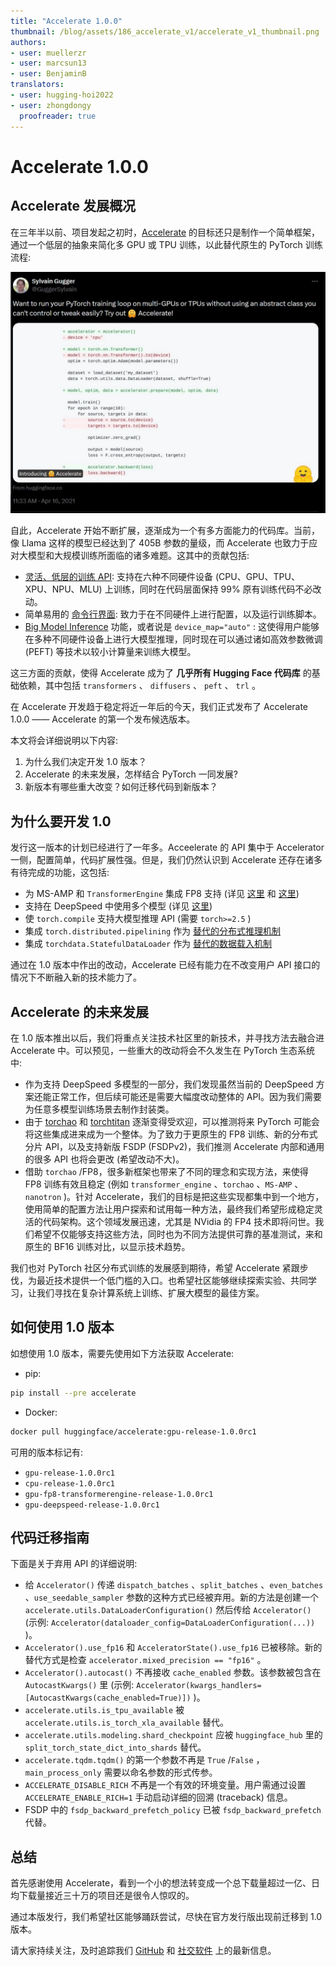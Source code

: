 ```yaml
---
title: "Accelerate 1.0.0"
thumbnail: /blog/assets/186_accelerate_v1/accelerate_v1_thumbnail.png
authors:
- user: muellerzr
- user: marcsun13
- user: BenjaminB
translators:
- user: hugging-hoi2022
- user: zhongdongy
  proofreader: true
---
```


# Accelerate 1.0.0

## Accelerate 发展概况

在三年半以前、项目发起之初时，[Accelerate](https://github.com/huggingface/accelerate) 的目标还只是制作一个简单框架，通过一个低层的抽象来简化多 GPU 或 TPU 训练，以此替代原生的 PyTorch 训练流程:

![Sylvain’s tweet announcing accelerate](https://raw.githubusercontent.com/muellerzr/presentations/master/talks/ai_dev_2024/sylvain_tweet.JPG)

自此，Accelerate 开始不断扩展，逐渐成为一个有多方面能力的代码库。当前，像 Llama 这样的模型已经达到了 405B 参数的量级，而 Accelerate 也致力于应对大模型和大规模训练所面临的诸多难题。这其中的贡献包括:

- [灵活、低层的训练 API](https://huggingface.co/docs/accelerate/basic_tutorials/migration): 支持在六种不同硬件设备 (CPU、GPU、TPU、XPU、NPU、MLU) 上训练，同时在代码层面保持 99% 原有训练代码不必改动。
- 简单易用的 [命令行界面](https://huggingface.co/docs/accelerate/basic_tutorials/launch): 致力于在不同硬件上进行配置，以及运行训练脚本。
- [Big Model Inference](https://huggingface.co/docs/accelerate/usage_guides/big_modeling) 功能，或者说是 `device_map="auto"` : 这使得用户能够在多种不同硬件设备上进行大模型推理，同时现在可以通过诸如高效参数微调 (PEFT) 等技术以较小计算量来训练大模型。

这三方面的贡献，使得 Accelerate 成为了 **几乎所有 Hugging Face 代码库** 的基础依赖，其中包括 `transformers` 、 `diffusers` 、 `peft` 、 `trl` 。

在 Accelerate 开发趋于稳定将近一年后的今天，我们正式发布了 Accelerate 1.0.0 —— Accelerate 的第一个发布候选版本。

本文将会详细说明以下内容:

1. 为什么我们决定开发 1.0 版本？
2. Accelerate 的未来发展，怎样结合 PyTorch 一同发展?
3. 新版本有哪些重大改变？如何迁移代码到新版本？

## 为什么要开发 1.0

发行这一版本的计划已经进行了一年多。Acceelerate 的 API 集中于 Accelerator 一侧，配置简单，代码扩展性强。但是，我们仍然认识到 Accelerate 还存在诸多有待完成的功能，这包括:

- 为 MS-AMP 和 `TransformerEngine` 集成 FP8 支持 (详见 [这里](https://github.com/huggingface/accelerate/tree/main/benchmarks/fp8/transformer_engine) 和 [这里](https://github.com/huggingface/accelerate/tree/main/benchmarks/fp8/ms_amp))
- 支持在 DeepSpeed 中使用多个模型 (详见 [这里](https://huggingface.co/docs/accelerate/usage_guides/deepspeed_multiple_model))
- 使 `torch.compile` 支持大模型推理 API (需要 `torch>=2.5` )
- 集成 `torch.distributed.pipelining` 作为 [替代的分布式推理机制](https://huggingface.co/docs/accelerate/main/en/usage_guides/distributed_inference#memory-efficient-pipeline-parallelism-experimental)
- 集成 `torchdata.StatefulDataLoader` 作为 [替代的数据载入机制](https://github.com/huggingface/accelerate/blob/main/examples/by_feature/checkpointing.py)

通过在 1.0 版本中作出的改动，Accelerate 已经有能力在不改变用户 API 接口的情况下不断融入新的技术能力了。

## Accelerate 的未来发展

在 1.0 版本推出以后，我们将重点关注技术社区里的新技术，并寻找方法去融合进 Accelerate 中。可以预见，一些重大的改动将会不久发生在 PyTorch 生态系统中:

- 作为支持 DeepSpeed 多模型的一部分，我们发现虽然当前的 DeepSpeed 方案还能正常工作，但后续可能还是需要大幅度改动整体的 API。因为我们需要为任意多模型训练场景去制作封装类。
- 由于 [torchao](https://github.com/pytorch/ao) 和 [torchtitan](https://github.com/pytorch/torchtitan) 逐渐变得受欢迎，可以推测将来 PyTorch 可能会将这些集成进来成为一个整体。为了致力于更原生的 FP8 训练、新的分布式分片 API，以及支持新版 FSDP (FSDPv2)，我们推测 Accelerate 内部和通用的很多 API 也将会更改 (希望改动不大)。
- 借助 `torchao` /FP8，很多新框架也带来了不同的理念和实现方法，来使得 FP8 训练有效且稳定 (例如 `transformer_engine` 、`torchao` 、`MS-AMP` 、`nanotron` )。针对 Accelerate，我们的目标是把这些实现都集中到一个地方，使用简单的配置方法让用户探索和试用每一种方法，最终我们希望形成稳定灵活的代码架构。这个领域发展迅速，尤其是 NVidia 的 FP4 技术即将问世。我们希望不仅能够支持这些方法，同时也为不同方法提供可靠的基准测试，来和原生的 BF16 训练对比，以显示技术趋势。

我们也对 PyTorch 社区分布式训练的发展感到期待，希望 Accelerate 紧跟步伐，为最近技术提供一个低门槛的入口。也希望社区能够继续探索实验、共同学习，让我们寻找在复杂计算系统上训练、扩展大模型的最佳方案。

## 如何使用 1.0 版本

如想使用 1.0 版本，需要先使用如下方法获取 Accelerate:

- pip:

```bash
pip install --pre accelerate
```

- Docker:

```bash
docker pull huggingface/accelerate:gpu-release-1.0.0rc1
```

可用的版本标记有:

- `gpu-release-1.0.0rc1`
- `cpu-release-1.0.0rc1`
- `gpu-fp8-transformerengine-release-1.0.0rc1`
- `gpu-deepspeed-release-1.0.0rc1`

## 代码迁移指南

下面是关于弃用 API 的详细说明:

- 给 `Accelerator()` 传递 `dispatch_batches` 、`split_batches` 、`even_batches` 、`use_seedable_sampler` 参数的这种方式已经被弃用。新的方法是创建一个 `accelerate.utils.DataLoaderConfiguration()` 然后传给 `Accelerator()` (示例: `Accelerator(dataloader_config=DataLoaderConfiguration(...))` )。
- `Accelerator().use_fp16` 和 `AcceleratorState().use_fp16` 已被移除。新的替代方式是检查 `accelerator.mixed_precision == "fp16"` 。
- `Accelerator().autocast()` 不再接收 `cache_enabled` 参数。该参数被包含在 `AutocastKwargs()` 里 (示例: `Accelerator(kwargs_handlers=[AutocastKwargs(cache_enabled=True)])` )。
- `accelerate.utils.is_tpu_available` 被 `accelerate.utils.is_torch_xla_available` 替代。
- `accelerate.utils.modeling.shard_checkpoint` 应被 `huggingface_hub` 里的 `split_torch_state_dict_into_shards` 替代。
- `accelerate.tqdm.tqdm()` 的第一个参数不再是 `True` /`False` ，`main_process_only` 需要以命名参数的形式传参。
- `ACCELERATE_DISABLE_RICH` 不再是一个有效的环境变量。用户需通过设置 `ACCELERATE_ENABLE_RICH=1` 手动启动详细的回溯 (traceback) 信息。
- FSDP 中的 `fsdp_backward_prefetch_policy` 已被 `fsdp_backward_prefetch` 代替。

## 总结

首先感谢使用 Accelerate，看到一个小的想法转变成一个总下载量超过一亿、日均下载量接近三十万的项目还是很令人惊叹的。

通过本版发行，我们希望社区能够踊跃尝试，尽快在官方发行版出现前迁移到 1.0 版本。

请大家持续关注，及时追踪我们 [GitHub](https://github.com/huggingface/accelerate) 和 [社交软件](https://x.com/TheZachMueller) 上的最新信息。
